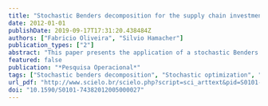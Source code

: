 ```yaml
---
title: "Stochastic Benders decomposition for the supply chain investment planning problem under demand uncertainty"
date: 2012-01-01
publishDate: 2019-09-17T17:31:20.438484Z
authors: ["Fabricio Oliveira", "Silvio Hamacher"]
publication_types: ["2"]
abstract: "This paper presents the application of a stochastic Benders decomposition algorithm for the problem of supply chain investment planning under uncertainty applied to the petroleum byproducts supply chain. The uncertainty considered is related with the unknown demand levels for oil products. For this purpose, a model was developed based on two-stage stochastic programming. It is proposed two different solution methodologies, one based on the classical cutting plane approach presented by Van Slyke & Wets (1969), and other, based on a multi cut extension of it, firstly introduced by Birge & Louveaux (1988). The methods were evaluated on a real sized case study. Preliminary numerical results obtained from computational experiments are encouraging."
featured: false
publication: "*Pesquisa Operacional*"
tags: ["Stochastic benders decomposition", "Stochastic optimization", "Supply chain investment planning"]
url_pdf: "http://www.scielo.br/scielo.php?script=sci_arttext&pid=S0101-74382012000300010&lng=en&tlng=en"
doi: "10.1590/S0101-74382012005000027"
---
```


